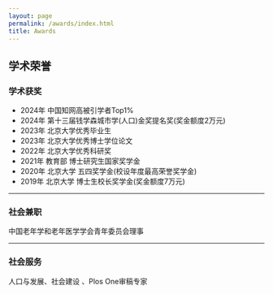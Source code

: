 ```yaml
---
layout: page
permalink: /awards/index.html
title: Awards
---
```


## **学术荣誉**
### 学术获奖

- 2024年 中国知网高被引学者Top1%
- 2024年 第十三届钱学森城市学(人口)金奖提名奖(奖金额度2万元)
- 2023年 北京大学优秀毕业生
- 2023年 北京大学优秀博士学位论文
- 2022年 北京大学优秀科研奖
- 2021年 教育部 博士研究生国家奖学金
- 2020年 北京大学 五四奖学金(校设年度最高荣誉奖学金) 
- 2019年 北京大学 博士生校长奖学金(奖金额度7万元)

---

### 社会兼职

中国老年学和老年医学学会青年委员会理事

---

### 社会服务

人口与发展、社会建设 、Plos One审稿专家
